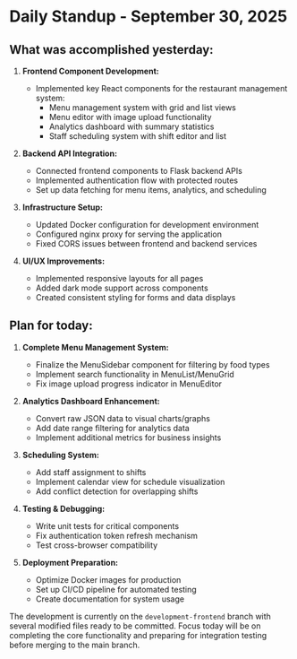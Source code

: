 # Daily Standup - September 30, 2025

## What was accomplished yesterday:

1. **Frontend Component Development:**
   - Implemented key React components for the restaurant management system:
     - Menu management system with grid and list views
     - Menu editor with image upload functionality
     - Analytics dashboard with summary statistics
     - Staff scheduling system with shift editor and list

2. **Backend API Integration:**
   - Connected frontend components to Flask backend APIs
   - Implemented authentication flow with protected routes
   - Set up data fetching for menu items, analytics, and scheduling

3. **Infrastructure Setup:**
   - Updated Docker configuration for development environment
   - Configured nginx proxy for serving the application
   - Fixed CORS issues between frontend and backend services

4. **UI/UX Improvements:**
   - Implemented responsive layouts for all pages
   - Added dark mode support across components
   - Created consistent styling for forms and data displays

## Plan for today:

1. **Complete Menu Management System:**
   - Finalize the MenuSidebar component for filtering by food types
   - Implement search functionality in MenuList/MenuGrid
   - Fix image upload progress indicator in MenuEditor

2. **Analytics Dashboard Enhancement:**
   - Convert raw JSON data to visual charts/graphs
   - Add date range filtering for analytics data
   - Implement additional metrics for business insights

3. **Scheduling System:**
   - Add staff assignment to shifts
   - Implement calendar view for schedule visualization
   - Add conflict detection for overlapping shifts

4. **Testing & Debugging:**
   - Write unit tests for critical components
   - Fix authentication token refresh mechanism
   - Test cross-browser compatibility

5. **Deployment Preparation:**
   - Optimize Docker images for production
   - Set up CI/CD pipeline for automated testing
   - Create documentation for system usage

The development is currently on the `development-frontend` branch with several modified files ready to be committed. Focus today will be on completing the core functionality and preparing for integration testing before merging to the main branch.
